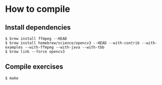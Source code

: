 # How to compile

## Install dependencies

```
$ brew install ffmpeg --HEAD
$ brew install homebrew/science/opencv3 --HEAD --with-contrib --with-examples --with-ffmpeg --with-java --with-tbb
$ brew link --force opencv3
```

## Compile exercises

```
$ make
```
